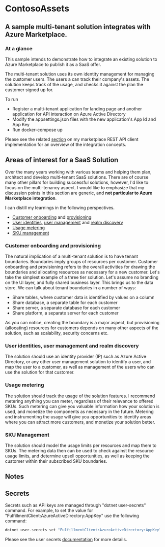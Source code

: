 # ContosoAssets

## A sample multi-tenant solution integrates with Azure Marketplace.

### At a glance

This sample intends to demonstrate how to integrate an existing solution to Azure Marketplace to publish it as a SaaS offer.

The multi-tenant solution uses its own identity management for managing the customer users. The users a can track their company's assets. The solution keeps track of the usage, and checks it against the plan the customer signed up for.

To run

- Register a multi-tenant application for landing page and another application for API interaction on Azure Active Directory
- Modify the appsettings.json files with the new application's App Id and App Key
- Run docker-compose up

Please see the related [section](https://github.com/Ercenk/AzureMarketplaceSaaSApiClient#integrating-a-software-as-a-solution-with-azure-marketplace) on my marketplace REST API client implementation for an overview of the integration concepts.  

## Areas of interest for a SaaS Solution

Over the many years working with various teams and helping them plan, architect and develop multi-tenant SaaS solutions. There are of course many other pillars for building successful solutions, however, I'd like to focus on the multi-tenancy aspect. I would like to emphasize that my discussion points in this section are generic, and **not particular to Azure Marketplace integration**.

I can distill my learnings in the following perspectives.

- [Customer onboarding](https://github.com/Ercenk/ContosoAssets/blob/master/src/ContosoAssets.SolutionManagement/CustomerManagement/ICustomerManager.cs#L10) and [provisioning](https://github.com/Ercenk/ContosoAssets/blob/master/src/ContosoAssets.SolutionManagement/Provisioning/IProvisioningManager.cs)
- [User identities](https://github.com/Ercenk/ContosoAssets/blob/master/src/ContosoAssets.WebApp/Startup.cs#L85), [user management](https://github.com/Ercenk/ContosoAssets/blob/master/src/ContosoAssets.SolutionManagement/CustomerManagement/ICustomerManager.cs#L12) and [realm discovery](https://github.com/Ercenk/ContosoAssets/blob/master/src/ContosoAssets.Utils/StringExtensions.cs#L7)
- [Usage metering](https://github.com/Ercenk/ContosoAssets/blob/master/src/ContosoAssets.WebApp/Controllers/MeteredController.cs)
- [SKU management](https://github.com/Ercenk/ContosoAssets/blob/master/src/ContosoAssets.SolutionManagement/SubscriptionManagement/ISubscriptionManager.cs#L21)

### Customer onboarding and provisioning

 The natural implication of a multi-tenant solution is to have tenant boundaries. Boundaries imply groups of resources per customer. Customer onboarding and provisioning refers to the overall activities for drawing the boundaries and allocating resources as necessary for a new customer. Let's take the simplest example of a three tier solution. Let's assume no branding on the UI layer, and fully shared business layer. This brings us to the data store. We can talk about tenant boundaries in a number of ways:

- Share tables, where customer data is identified by values on a column
- Share database, a separate table for each customer
- Share server, a separate database for each customer
- Share platform, a separate server for each customer

As you can notice, creating the boundary is a major aspect, but provisioning (allocating) resources for customers depends on many other aspects of the solution, such as scalability, security concerns etc.

### User identities, user management and realm discovery

The solution should use an identity provider (IP) such as Azure Active Directory, or any other user management solution to identify a user, and map the user to a customer, as well as management of the users who can use the solution for that customer.

### Usage metering

The solution should track the usage of the solution features. I recommend metering anything you can meter, regardless of their relevance to offered SKUs. Such metering can give you valuable information how your solution is used, and monetize the components as necessary in the future. Metering and instrumenting the usage will give you opportunities to identify areas where you can attract more customers, and monetize your solution better.

### SKU Management

The solution should model the usage limits per resources and map them to SKUs. The metering data then can be used to check against the resource usage limits, and determine upsell opportunities, as well as keeping the customer within their subscribed SKU boundaries.

## Notes

## Secrets

Secrets such as API keys are managed through "dotnet user-secrets" command. For example, to set the value for "FulfillmentClient:AzureActiveDirectory:AppKey" use the following command:

``` sh
dotnet user-secrets set "FulfillmentClient:AzureActiveDirectory:AppKey" "secret here"
```

Please see the user secrets [documentation](https://docs.microsoft.com/en-us/aspnet/core/security/app-secrets?view=aspnetcore-2.2&tabs=windows) for more details.
